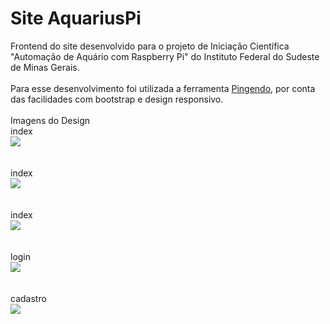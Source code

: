 # Site AquariusPi


Frontend do site desenvolvido para o projeto de Iniciação Científica "Automação de Aquário com Raspberry Pi" do Instituto Federal do Sudeste de Minas Gerais. <br><br>
Para esse desenvolvimento foi utilizada a ferramenta [Pingendo](https://pingendo.com/), por conta das facilidades com bootstrap e design responsivo.<br><br>
Imagens do Design <br>
index <br>
![](https://image.ibb.co/gQCG5o/index1.jpg) <br><br><br>
index <br>
![](https://image.ibb.co/eP4ky8/index2.jpg) <br><br><br>
index <br>
![](https://image.ibb.co/gDrXd8/index3.jpg) <br><br><br>
login <br>
![](https://image.ibb.co/dkJpQo/login.jpg) <br><br><br>
cadastro <br>
![](https://image.ibb.co/jaq3ko/cadastro.jpg)
